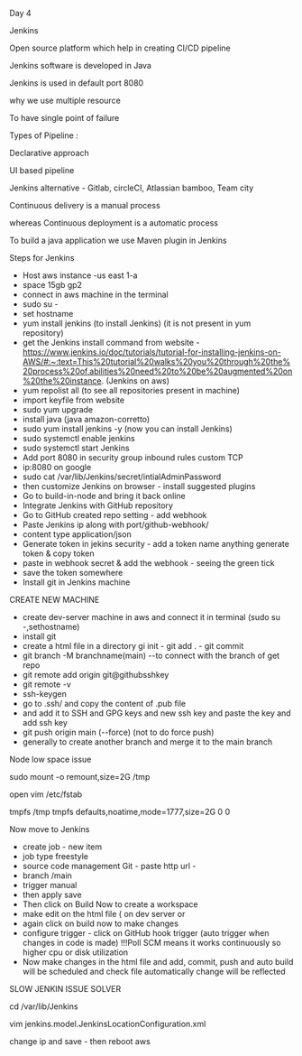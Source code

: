 Day 4



Jenkins

Open source platform which help in creating CI/CD pipeline

Jenkins software is developed in Java

Jenkins is used in default port 8080



why we use multiple resource

To have single point of failure





Types of Pipeline :

Declarative approach

UI based pipeline



Jenkins alternative - Gitlab, circleCI, Atlassian bamboo, Team city



Continuous delivery is a manual process 

whereas Continuous deployment is a automatic process



To build a java application we use Maven plugin in Jenkins



Steps for Jenkins



* Host aws instance -us east 1-a
* space 15gb gp2
* connect in aws machine in the terminal 
* sudo su -
* set hostname
* yum install jenkins (to install Jenkins) (it is not present in yum repository)
* get the Jenkins install command from website - https://www.jenkins.io/doc/tutorials/tutorial-for-installing-jenkins-on-AWS/#:~:text=This%20tutorial%20walks%20you%20through%20the%20process%20of,abilities%20need%20to%20be%20augmented%20on%20the%20instance.  (Jenkins on aws)
* yum repolist all (to see all repositories present in machine)
* import keyfile from website
* sudo yum upgrade
* install java (java amazon-corretto)
* sudo yum install jenkins -y (now you can install Jenkins)
* sudo systemctl enable jenkins
* sudo systemctl start Jenkins
* Add port 8080 in security group inbound rules custom TCP
* ip:8080 on google
* sudo cat /var/lib/Jenkins/secret/intialAdminPassword
* then customize Jenkins on browser - install suggested plugins
* Go to build-in-node and bring it back online
* Integrate Jenkins with GitHub repository
* Go to GitHub created repo setting - add webhook
* Paste Jenkins ip along with port/github-webhook/
* content type application/json
* Generate token in jekins security - add a token name anything generate token  \& copy token
* paste in webhook secret \& add the webhook - seeing the green tick
* save the token somewhere
* Install git in Jenkins machine



CREATE NEW MACHINE

* create dev-server machine in aws and connect it in terminal (sudo su -,sethostname)
* install git
* create a html file in a directory gi init - git add . - git commit
* git branch -M branchname(main) --to connect with the branch of get repo
* git remote add origin git@githubsshkey
* git remote -v
* ssh-keygen
* go to .ssh/ and copy the content of .pub file
* and add it to SSH and GPG keys and new ssh key and paste the key and add ssh key
* git push origin main (--force) (not to do force push)
* generally to create another branch and merge it to the main branch



Node low space issue 

sudo mount -o remount,size=2G /tmp

open vim /etc/fstab

tmpfs /tmp tmpfs defaults,noatime,mode=1777,size=2G 0 0









Now move to Jenkins

* create job - new item
* job type freestyle
* source code management Git - paste http url - 
* branch /main
* trigger manual
* then apply save
* Then click on Build Now to create a workspace
* make edit on the html file ( on dev server or 
* again click on build now to make changes
* configure trigger - click on GitHub hook trigger (auto trigger when changes in code is made) !!!Poll SCM means it works continuously so higher cpu or disk utilization
* Now make changes in the html file and add, commit, push and auto build will be scheduled and check file automatically change will be reflected









SLOW JENKIN ISSUE SOLVER

cd /var/lib/Jenkins

vim jenkins.model.JenkinsLocationConfiguration.xml

change ip and save - then reboot aws

